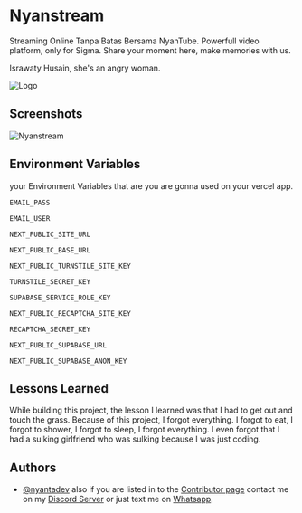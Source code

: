 
# Nyanstream

Streaming Online Tanpa Batas Bersama NyanTube. Powerfull video platform, only for Sigma. Share your moment here, make memories with us.



Israwaty Husain, she's an angry woman.

![Logo](https://cdn.discordapp.com/attachments/1431837941424062544/1432938749951606784/1759278456183.jpg?ex=6902dfb4&is=69018e34&hm=65da98aa9f0bc9130ca60667ec3fcb0a7da38fd44d65b07f0ac8f338151619ce&)


## Screenshots

![Nyanstream](https://cdn.discordapp.com/attachments/1431837941424062544/1431839870891855962/Screenshot_2025-10-26_110007.png?ex=68fee04b&is=68fd8ecb&hm=75a68bf27b7399068d74237b1f3625bb386d13e857dab9f39dc6b091c184e108)


## Environment Variables

your Environment Variables that are you are gonna used on your vercel app.

`EMAIL_PASS`

`EMAIL_USER`

`NEXT_PUBLIC_SITE_URL`

`NEXT_PUBLIC_BASE_URL`  

`NEXT_PUBLIC_TURNSTILE_SITE_KEY`  

`TURNSTILE_SECRET_KEY`  

`SUPABASE_SERVICE_ROLE_KEY`  

`NEXT_PUBLIC_RECAPTCHA_SITE_KEY`  

`RECAPTCHA_SECRET_KEY`  

`NEXT_PUBLIC_SUPABASE_URL`  

`NEXT_PUBLIC_SUPABASE_ANON_KEY`

## Lessons Learned
  
While building this project, the lesson I learned was that I had to get out and touch the grass. Because of this project, I forgot everything. I forgot to eat, I forgot to shower, I forgot to sleep, I forgot everything. I even forgot that I had a sulking girlfriend who was sulking because I was just coding.
## Authors

- [@nyantadev](https://github.com/ramdanolii14)
also if you are listed in to the [Contributor page](https://www.nyanstream.my.id/kontributor) contact me on my [Discord Server](https://discord.com/invite/7N84wD6WrX) or just text me on [Whatsapp](https://wa.me/6285796182078).
